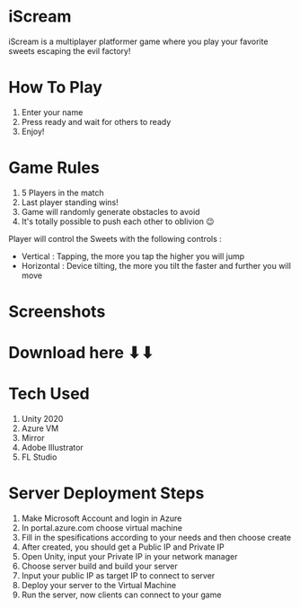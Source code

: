 # iScream
iScream is a multiplayer platformer game where you play your favorite sweets escaping the evil factory!

# How To Play
1. Enter your name
2. Press ready and wait for others to ready
3. Enjoy!

# Game Rules
1. 5 Players in the match
2. Last player standing wins!
3. Game will randomly generate obstacles to avoid
4. It's totally possible to push each other to oblivion 😉

Player will control the Sweets with the following controls :
- Vertical : Tapping, the more you tap the higher you will jump
- Horizontal : Device tilting, the more you tilt the faster and further you will move

# Screenshots

# Download here ⬇⬇

# Tech Used
1. Unity 2020
2. Azure VM
3. Mirror
4. Adobe Illustrator
5. FL Studio

# Server Deployment Steps
1. Make Microsoft Account and login in Azure
2. In portal.azure.com choose virtual machine
3. Fill in the spesifications according to your needs and then choose create
4. After created, you should get a Public IP and Private IP
5. Open Unity, input your Private IP in your network manager
6. Choose server build and build your server
7. Input your public IP as target IP to connect to server
8. Deploy your server to the Virtual Machine
9. Run the server, now clients can connect to your game
